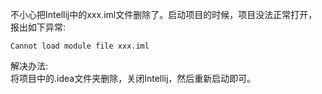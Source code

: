 不小心把Intellij中的xxx.iml文件删除了。启动项目的时候，项目没法正常打开，报出如下异常:  

```
Cannot load module file xxx.iml
```  

解决办法:  
将项目中的.idea文件夹删除，关闭Intellij，然后重新启动即可。  
